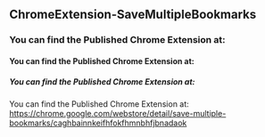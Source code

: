 ## ChromeExtension-SaveMultipleBookmarks

### You can find the Published Chrome Extension at:
#### You can find the Published Chrome Extension at:
##### You can find the Published Chrome Extension at:
You can find the Published Chrome Extension at:
https://chrome.google.com/webstore/detail/save-multiple-bookmarks/caghbainnkeifhfokfhmnbhfjbnadaok
